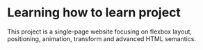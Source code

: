 <h1>Learning how to learn project</h1>
This project is a single-page website focusing on flexbox layout, positioning, animation, transform and advanced HTML semantics.
